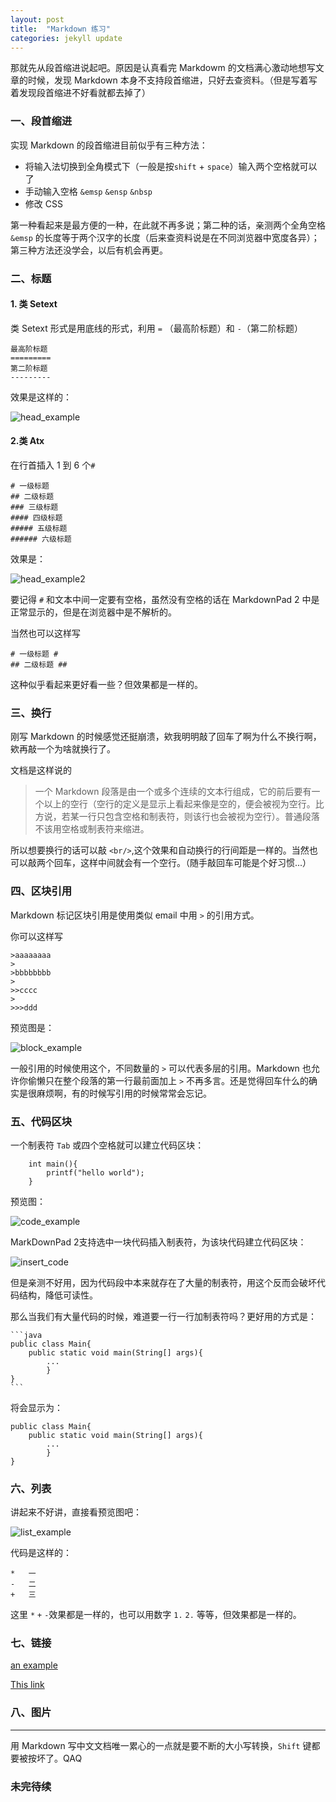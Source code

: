 ```yaml
---
layout: post
title:  "Markdown 练习"
categories: jekyll update
---
```



            
那就先从段首缩进说起吧。原因是认真看完 Markdowm 的文档满心激动地想写文章的时候，发现 Markdown 本身不支持段首缩进，只好去查资料。（但是写着写着发现段首缩进不好看就都去掉了）


### 一、段首缩进 
实现 Markdown 的段首缩进目前似乎有三种方法：

*	将输入法切换到全角模式下（一般是按`shift` + `space`）输入两个空格就可以了
*	手动输入空格 `&emsp` `&ensp` `&nbsp`
*	修改 CSS

第一种看起来是最方便的一种，在此就不再多说；第二种的话，亲测两个全角空格 `&emsp` 的长度等于两个汉字的长度（后来查资料说是在不同浏览器中宽度各异）；第三种方法还没学会，以后有机会再更。

### 二、标题 ##

#### 1. 类 Setext 
类 Setext 形式是用底线的形式，利用 `=` （最高阶标题）和 `-`（第二阶标题）
	
	最高阶标题
	=========
	第二阶标题
	---------

效果是这样的：

![head_example](https://raw.githubusercontent.com/chriszhuge/chriszhuge.github.io/master/pictures/head_example.png)

#### 2.类 Atx
在行首插入 1 到 6 个`#`
	
	# 一级标题
	## 二级标题
	### 三级标题
	#### 四级标题
	##### 五级标题
	###### 六级标题

效果是：

![head_example2](https://github.com/chriszhuge/chriszhuge.github.io/blob/master/pictures/head_example2.png?raw=true)

要记得 `#` 和文本中间一定要有空格，虽然没有空格的话在 MarkdownPad 2 中是正常显示的，但是在浏览器中是不解析的。

当然也可以这样写
	
	# 一级标题 #
	## 二级标题 ##

这种似乎看起来更好看一些？但效果都是一样的。

### 三、换行
刚写 Markdown 的时候感觉还挺崩溃，欸我明明敲了回车了啊为什么不换行啊，欸再敲一个为啥就换行了。
  
文档是这样说的
>一个 Markdown 段落是由一个或多个连续的文本行组成，它的前后要有一个以上的空行（空行的定义是显示上看起来像是空的，便会被视为空行。比方说，若某一行只包含空格和制表符，则该行也会被视为空行）。普通段落不该用空格或制表符来缩进。

所以想要换行的话可以敲 `<br/>`,这个效果和自动换行的行间距是一样的。当然也可以敲两个回车，这样中间就会有一个空行。（随手敲回车可能是个好习惯...）

### 四、区块引用

Markdown 标记区块引用是使用类似 email 中用 `>` 的引用方式。

你可以这样写

	>aaaaaaaa
	>
	>bbbbbbbb
	>
	>>cccc
	>
	>>>ddd
	

预览图是：

![block_example](https://github.com/chriszhuge/chriszhuge.github.io/blob/master/pictures/block_example.png?raw=true)

一般引用的时候使用这个，不同数量的 `>` 可以代表多层的引用。Markdown 也允许你偷懒只在整个段落的第一行最前面加上 `>` 不再多言。还是觉得回车什么的确实是很麻烦啊，有的时候写引用的时候常常会忘记。

### 五、代码区块

一个制表符 `Tab` 或四个空格就可以建立代码区块：

		int main(){
			printf("hello world");	
		}

预览图：

![code_example](https://github.com/chriszhuge/chriszhuge.github.io/blob/master/pictures/code_example.png?raw=true)

MarkDownPad 2支持选中一块代码插入制表符，为该块代码建立代码区块：

![insert_code](https://github.com/chriszhuge/chriszhuge.github.io/blob/master/pictures/insert_code.png?raw=true)

但是亲测不好用，因为代码段中本来就存在了大量的制表符，用这个反而会破坏代码结构，降低可读性。

那么当我们有大量代码的时候，难道要一行一行加制表符吗？更好用的方式是：

	```java
	public class Main{
	 	public static void main(String[] args){
        	...
	    	}
	}
	```

将会显示为：

	public class Main{
	 	public static void main(String[] args){
        	...
	    	}
	}

### 六、列表

讲起来不好讲，直接看预览图吧：

![list_example](https://github.com/chriszhuge/chriszhuge.github.io/blob/master/pictures/list_example.png?raw=true)

代码是这样的：

	*	一
	-	二
	+	三

这里 `*` `+` `-`效果都是一样的，也可以用数字 `1.` `2.` 等等，但效果都是一样的。

### 七、链接

[an example](http://example.com/ "Title")

[This link](http://example.net/)


### 八、图片


	





----------



用 Markdown 写中文文档唯一累心的一点就是要不断的大小写转换，`Shift` 键都要被按坏了。QAQ

### 未完待续

